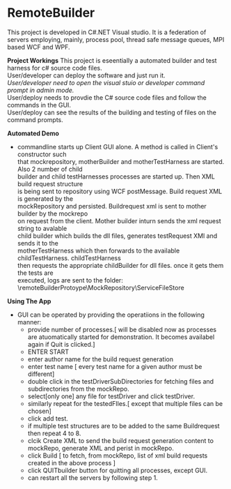 
# RemoteBuilder

This project is developed in C#.NET Visual studio. It is a federation of servers employing, mainly, process pool, thread safe message queues, MPI based WCF and WPF.

**Project Workings**
This project is eseentially a automated builder and test harness for c# source code files.  
User/developer can deploy the software and just run it.  
*User/developer need to open the visual stuio or developer command prompt in admin mode.*  
User/deploy needs to provdie the C# source code files and follow the commands in the GUI.  
User/deploy can see the results of the building and testing of files on the command prompts.  




**Automated Demo**  
- commandline starts up Client GUI alone. A method is called in Client's constructor such  
that mockrepository, motherBuilder and motherTestHarness are started. Also 2 number of child  
builder and child testHarnesses processes are started up. Then XML build request structure  
is being sent to repository using WCF postMessage.  Build request XML is generated by the  
mockRepository and persisted. Buildrequest xml is sent to mother builder by the mockrepo  
on request from the client. Mother builder inturn sends the xml request string to avalable  
child builder which builds the dll files, generates testRequest XMl and sends it to the  
motherTestHarness which then forwards to the available childTestHarness. childTestHarness  
then requests the appropriate childBuilder for dll files. once it gets them the tests are  
executed, logs are sent to the folder: \remoteBuilderProtoype\MockRepository\ServiceFileStore  

**Using The App**  

- GUI can be operated by providing the operatiions in the following manner:
  - provide number of processes.[ will be disabled now as processes are atuomatically started for demonstration. It becomes availabel again if Quit is clicked.]
  - ENTER START
  - enter author name for the build request generation
  - enter test name [ every test name for a given author must be different]
  - double click in the testDriverSubDirectories for fetching files and subdirectories from the mockRepo.
  - select[only one] any file for testDriver and click testDriver.
  - similarly repeat for the testedFIles.[ except that multiple files can be chosen]
  - click add test.
  - if multiple test structures are to be added to the same Buildrequest then repeat 4 to 8.
  - clcik Create XML to send the build request generation content to mockRepo, generate XML and perist in mockRepo.
  - click Build [ to fetch, from mockRepo, list of xml build requests created in the above process ]
  - click QUITbuilder button for quitting all processes, except GUI. 
  - can restart all the servers by following step 1. 